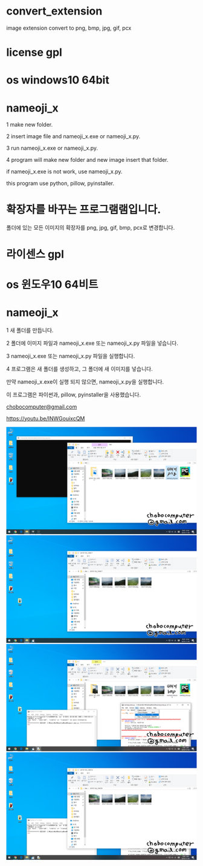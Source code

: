 # convert_extension
image extension convert to png, bmp, jpg, gif, pcx

# license gpl

# os windows10 64bit


# nameoji_x
1 make new folder.

2 insert image file and nameoji_x.exe or nameoji_x.py.

3 run nameoji_x.exe or nameoji_x.py.

4 program will make new folder and new image insert that folder.

if nameoji_x.exe is not work, use nameoji_x.py.

this program use python, pillow, pyinstaller.



# 확장자를 바꾸는 프로그램램입니다.
폴더에 있는 모든 이미지의 확장자를 png, jpg, gif, bmp, pcx로 변경합니다.

# 라이센스 gpl

# os 윈도우10 64비트

# nameoji_x
1 새 폴더를 만듭니다.

2 폴더에 이미지 파일과 nameoji_x.exe 또는 nameoji_x.py 파일을 넣습니다.

3 nameoji_x.exe 또는 nameoji_x.py 파일을 실행합니다.

4 프로그램은 새 폴더를 생성하고, 그 폴더에 새 이미지를 넣습니다.

만약 nameoji_x.exe이 실행 되지 않으면, nameoji_x.py을 실행합니다.

이 프로그램은 파이썬과, pillow, pyinstaller을 사용했습니다.



chobocomputer@gmail.com

https://youtu.be/INWGouixcQM

![](/image/1.png)
![](/image/2.png)
![](/image/3.png)
![](/image/4.png)
